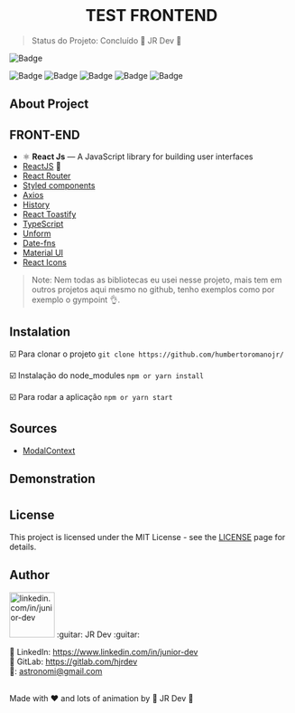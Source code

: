 <h1 align="center">
<br>
  
<br>
<br>
TEST FRONTEND
</h1>


> Status do Projeto: Concluído :guitar: JR Dev :guitar:

![Badge](https://img.shields.io/static/v1?label=react&message=FrameWork&color=blue&style=for-the-badge&logo=REACT)

![Badge](https://img.shields.io/github/issues/humbertoromanojr/mylicenses?style=plastic)
![Badge](https://img.shields.io/github/forks/humbertoromanojr/mylicenses?style=plastic)
![Badge](https://img.shields.io/github/stars/humbertoromanojr/mylicenses?style=plastic)
![Badge](https://img.shields.io/github/license/humbertoromanojr/mylicenses?style=plastic)
![Badge](https://img.shields.io/twitter/url?url=https%3A%2F%2Fgithub.com%2Fhumbertoromanojr%2Fmylicenses)


## About Project



## FRONT-END
- ⚛️ **React Js** — A JavaScript library for building user interfaces
-   [ReactJS](https://reactjs.org/) :sparkling_heart:
-   [React Router](https://github.com/ReactTraining/react-router)
-   [Styled components](https://www.styled-components.com/)
-   [Axios](https://github.com/axios/axios)
-   [History](https://www.npmjs.com/package/history)
-   [React Toastify](https://fkhadra.github.io/react-toastify/)
-   [TypeScript](https://www.typescriptlang.org/)
-   [Unform](https://github.com/Rocketseat/unform)
-   [Date-fns](https://date-fns.org/)
-   [Material UI](https://material-ui.com/)
-   [React Icons](https://react-icons.github.io/react-icons/)


> Note: Nem todas as bibliotecas eu usei nesse projeto, mais tem em outros projetos aqui mesmo no github, tenho exemplos como por exemplo o gympoint :ok_hand:.


## Instalation
:ballot_box_with_check: Para clonar o projeto
`git clone https://github.com/humbertoromanojr/`

:ballot_box_with_check: Instalação do node_modules
`npm or yarn install`

:ballot_box_with_check: Para rodar a aplicação
`npm or yarn start`


## Sources
- [ModalContext](https://nainacodes.com/blog/create-an-accessible-and-reusable-react-modal)


## Demonstration

<h1 align="center">
  
</h1>


## License
This project is licensed under the MIT License - see the [LICENSE](https://opensource.org/licenses/MIT) page for details.


## Author
<img src="https://avatars1.githubusercontent.com/u/6500430?s=460&u=42d7e22fa1c77b061505fe1cfc3fcaa3e2a4d1e5&v=4" width="80" alt="linkedin.com/in/junior-dev">
:guitar: JR Dev :guitar:
<br />

:small_orange_diamond: LinkedIn: https://www.linkedin.com/in/junior-dev <br />
:small_orange_diamond: GitLab: https://gitlab.com/hjrdev <br />
:e-mail:: astronomi@gmail.com <br />
<br />

Made with :heart: and lots of animation by :guitar: JR Dev :guitar: